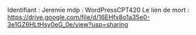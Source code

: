 Identifiant : Jeremie 
mdp : WordPressCPT420
Le lien de mort : https://drive.google.com/file/d/16EHfx8o1a35e0-3e1GZ6HLtHsy0eG_0e/view?usp=sharing
